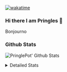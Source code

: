[![wakatime](https://wakatime.com/badge/user/abd317df-612e-44b4-8787-15db7b574b2f.svg)](https://wakatime.com/@abd317df-612e-44b4-8787-15db7b574b2f)
### Hi there I am Pringles 👋

Bonjourno

### Github Stats
![PringlePot' Github Stats](https://github-readme-stats.vercel.app/api?username=PringlePot&show_icons=true&theme=dark&count_private=true)

<details>
  <summary>Detailed Stats</summary>
    
<!--START_SECTION:waka-->
![Code Time](http://img.shields.io/badge/Code%20Time-512%20hrs%2036%20mins-blue)

![Profile Views](http://img.shields.io/badge/Profile%20Views-2-blue)

![Lines of code](https://img.shields.io/badge/From%20Hello%20World%20I%27ve%20Written-139%20Thousand%20lines%20of%20code-blue)

**🐱 My GitHub Data** 

> 🏆 326 Contributions in the Year 2022
 > 
> 📦 91.1 kB Used in GitHub's Storage 
 > 
> 🚫 Not Opted to Hire
 > 
> 📜 10 Public Repositories 
 > 
> 🔑 12 Private Repositories  
 > 
**I'm an Early 🐤** 

```text
🌞 Morning    148 commits    ████░░░░░░░░░░░░░░░░░░░░░   16.54% 
🌆 Daytime    359 commits    ██████████░░░░░░░░░░░░░░░   40.11% 
🌃 Evening    388 commits    ██████████░░░░░░░░░░░░░░░   43.35% 
🌙 Night      0 commits      ░░░░░░░░░░░░░░░░░░░░░░░░░   0.0%

```
📅 **I'm Most Productive on Sunday** 

```text
Monday       178 commits    █████░░░░░░░░░░░░░░░░░░░░   19.89% 
Tuesday      74 commits     ██░░░░░░░░░░░░░░░░░░░░░░░   8.27% 
Wednesday    90 commits     ██░░░░░░░░░░░░░░░░░░░░░░░   10.06% 
Thursday     130 commits    ███░░░░░░░░░░░░░░░░░░░░░░   14.53% 
Friday       76 commits     ██░░░░░░░░░░░░░░░░░░░░░░░   8.49% 
Saturday     154 commits    ████░░░░░░░░░░░░░░░░░░░░░   17.21% 
Sunday       193 commits    █████░░░░░░░░░░░░░░░░░░░░   21.56%

```


📊 **This Week I Spent My Time On** 

```text
⌚︎ Time Zone: Europe/Amsterdam

💬 Programming Languages: 
TypeScript               10 hrs 40 mins      █████████████████░░░░░░░░   67.58% 
Other                    2 hrs 10 mins       ███░░░░░░░░░░░░░░░░░░░░░░   13.74% 
CSS                      50 mins             █░░░░░░░░░░░░░░░░░░░░░░░░   5.38% 
Go                       44 mins             █░░░░░░░░░░░░░░░░░░░░░░░░   4.68% 
JSON                     18 mins             ░░░░░░░░░░░░░░░░░░░░░░░░░   1.96%

🔥 Editors: 
WebStorm                 12 hrs 32 mins      ███████████████████░░░░░░   79.38% 
VS Code                  2 hrs 27 mins       ████░░░░░░░░░░░░░░░░░░░░░   15.53% 
GoLand                   48 mins             █░░░░░░░░░░░░░░░░░░░░░░░░   5.09%

🐱‍💻 Projects: 
Frontend                 5 hrs 23 mins       ████████░░░░░░░░░░░░░░░░░   34.09% 
rest_api                 4 hrs 13 mins       ██████░░░░░░░░░░░░░░░░░░░   26.71% 
prisma-test              2 hrs 18 mins       ███░░░░░░░░░░░░░░░░░░░░░░   14.58% 
Backend                  2 hrs 14 mins       ███░░░░░░░░░░░░░░░░░░░░░░   14.21% 
editor                   1 hr 27 mins        ██░░░░░░░░░░░░░░░░░░░░░░░   9.19%

💻 Operating System: 
Windows                  15 hrs 47 mins      █████████████████████████   100.0%

```

**I Mostly Code in Java** 

```text
Java                     9 repos             ███████████░░░░░░░░░░░░░░   47.37% 
JavaScript               2 repos             ██░░░░░░░░░░░░░░░░░░░░░░░   10.53% 
TypeScript               2 repos             ██░░░░░░░░░░░░░░░░░░░░░░░   10.53% 
HTML                     2 repos             ██░░░░░░░░░░░░░░░░░░░░░░░   10.53% 
Python                   1 repo              █░░░░░░░░░░░░░░░░░░░░░░░░   5.26%

```


**Timeline**

![Chart not found](https://raw.githubusercontent.com/PringlePot/PringlePot/main/charts/bar_graph.png) 


 Last Updated on 14/05/2022 01:11:32 UTC
<!--END_SECTION:waka-->

</details>
